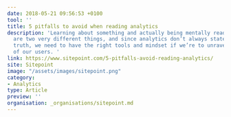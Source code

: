 ```yaml
---
date: 2018-05-21 09:56:53 +0100
tool: ''
title: 5 pitfalls to avoid when reading analytics
description: 'Learning about something and actually being mentally ready to do it
  are two very different things, and since analytics don’t always state the objective
  truth, we need to have the right tools and mindset if we’re to unravel the mysteries
  of our users. '
link: https://www.sitepoint.com/5-pitfalls-avoid-reading-analytics/
site: Sitepoint
image: "/assets/images/sitepoint.png"
category:
- Analytics
type: Article
preview: ''
organisation: _organisations/sitepoint.md
---
```

